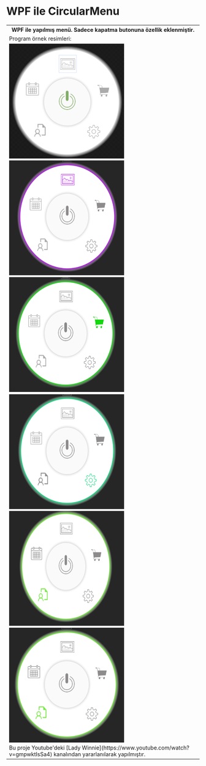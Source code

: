 # WPF ile CircularMenu
<table>
  <tr>
    <th>WPF ile yapılmış menü. Sadece kapatma butonuna özellik eklenmiştir.</th>
  </tr>
  <tr>
    <td>Program örnek resimleri:</td>
  </tr>
  <tr>
    <td><img src="sample.PNG" alt="left face" align="left" width="300" height="300"></td>
  </tr>
   <tr>
    <td><img src="sample2.PNG" alt="left face" align="left" width="300" height="300"></td>
  </tr>
   <tr>
    <td><img src="sample3.PNG" alt="left face" align="left" width="300" height="300"></td>
  </tr>
   <tr>
    <td><img src="sample4.PNG" alt="left face" align="left" width="300" height="300"></td>
  </tr>
   <tr>
    <td><img src="sample5.PNG" alt="left face" align="left" width="300" height="300"></td>
  </tr>
   <tr>
    <td><img src="sample6.PNG" alt="left face" align="left" width="300" height="300"></td>
  </tr>
   <tr>
    <td>Bu proje Youtube'deki [Lady Winnie](https://www.youtube.com/watch?v=gmpwktIsSa4) kanalından yararlanılarak yapılmıştır.</td>
  </tr>
</table>




